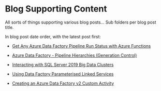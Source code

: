 # Blog Supporting Content

All sorts of things supporting various blog posts... Sub folders per blog post title.

In blog post date order, with the latest post first:

- [Get Any Azure Data Factory Pipeline Run Status with Azure Functions]()

- [Azure Data Factory - Pipeline Hierarchies (Generation Control)](https://mrpaulandrew.com/2019/09/25/azure-data-factory-pipeline-hierarchies-generation-control/)

- [Interacting with SQL Server 2019 Big Data Clusters](https://mrpaulandrew.com/2018/11/16/interacting-with-sql-server-2019-big-data-clusters/)

- [Using Data Factory Parameterised Linked Services](https://mrpaulandrew.com/2018/11/15/using-data-factory-parameterised-linked-services/)

- [Creating an Azure Data Factory v2 Custom Activity](https://mrpaulandrew.com/2018/11/12/creating-an-azure-data-factory-v2-custom-activity/)
